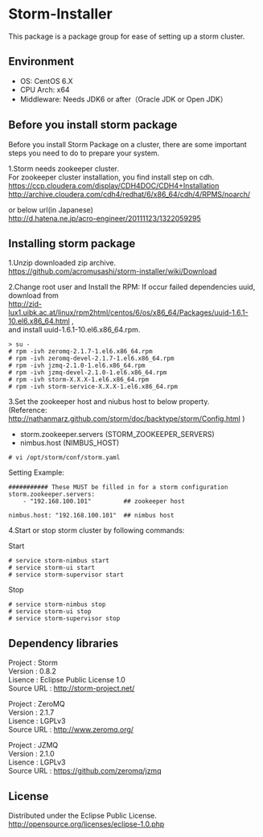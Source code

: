 # Storm-Installer

This package is a package group for ease of setting up a storm cluster.


## Environment

* OS: CentOS 6.X
* CPU Arch: x64
* Middleware: Needs JDK6 or after（Oracle JDK or Open JDK）


## Before you install storm package

Before you install Storm Package on a cluster,
there are some important steps you need to do to prepare your system.

1.Storm needs zookeeper cluster.  
  For zookeeper cluster installation, you find install step on cdh.  
  https://ccp.cloudera.com/display/CDH4DOC/CDH4+Installation  
  http://archive.cloudera.com/cdh4/redhat/6/x86_64/cdh/4/RPMS/noarch/  

  or below url(in Japanese)  
  http://d.hatena.ne.jp/acro-engineer/20111123/1322059295  


## Installing storm package

1.Unzip downloaded zip archive.  
  https://github.com/acromusashi/storm-installer/wiki/Download  

2.Change root user and Install the RPM:
  If occur failed dependencies uuid, download from  
  http://zid-lux1.uibk.ac.at/linux/rpm2html/centos/6/os/x86_64/Packages/uuid-1.6.1-10.el6.x86_64.html ,  
  and install uuid-1.6.1-10.el6.x86_64.rpm.  
```
> su -
# rpm -ivh zeromq-2.1.7-1.el6.x86_64.rpm  
# rpm -ivh zeromq-devel-2.1.7-1.el6.x86_64.rpm  
# rpm -ivh jzmq-2.1.0-1.el6.x86_64.rpm  
# rpm -ivh jzmq-devel-2.1.0-1.el6.x86_64.rpm  
# rpm -ivh storm-X.X.X-1.el6.x86_64.rpm  
# rpm -ivh storm-service-X.X.X-1.el6.x86_64.rpm  
```
3.Set the zookeeper host and niubus host to below property.  
  (Reference: http://nathanmarz.github.com/storm/doc/backtype/storm/Config.html )  
* storm.zookeeper.servers (STORM_ZOOKEEPER_SERVERS)  
* nimbus.host             (NIMBUS_HOST)  

```
# vi /opt/storm/conf/storm.yaml
```

Setting Example:
```
########### These MUST be filled in for a storm configuration
storm.zookeeper.servers:
    - "192.168.100.101"         ## zookeeper host

nimbus.host: "192.168.100.101"  ## nimbus host
```

4.Start or stop storm cluster by following commands:

Start
```
# service storm-nimbus start  
# service storm-ui start  
# service storm-supervisor start  
```

Stop
```
# service storm-nimbus stop  
# service storm-ui stop  
# service storm-supervisor stop  
```


## Dependency libraries

Project    : Storm  
Version    : 0.8.2  
Lisence    : Eclipse Public License 1.0  
Source URL : http://storm-project.net/  

Project    : ZeroMQ  
Version    : 2.1.7  
Lisence    : LGPLv3  
Source URL : http://www.zeromq.org/  

Project    : JZMQ  
Version    : 2.1.0  
Lisence    : LGPLv3  
Source URL : https://github.com/zeromq/jzmq  


## License

Distributed under the Eclipse Public License.  
http://opensource.org/licenses/eclipse-1.0.php

